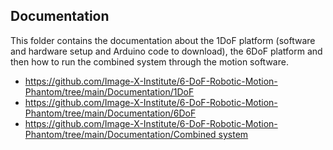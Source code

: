 ## Documentation
This folder contains the documentation about the 1DoF platform (software and hardware setup and Arduino code to download), the 6DoF platform and then how to run the combined system through the motion software.

  - https://github.com/Image-X-Institute/6-DoF-Robotic-Motion-Phantom/tree/main/Documentation/1DoF
  - https://github.com/Image-X-Institute/6-DoF-Robotic-Motion-Phantom/tree/main/Documentation/6DoF
  - [https://github.com/Image-X-Institute/6-DoF-Robotic-Motion-Phantom/tree/main/Documentation/Combined system](https://github.com/Image-X-Institute/6-DoF-Robotic-Motion-Phantom/tree/main/Documentation/Combined%20system)
